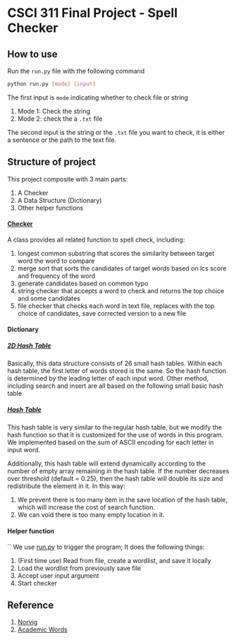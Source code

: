 # CSCI 311 Final Project - Spell Checker

## How to use

Run the `run.py` file with the following command

```bash
python run.py [mode] [input]
```

The first input is `mode` indicating whether to check file or string

1. Mode 1: Check the string
2. Mode 2: check the a `.txt` file

The second input is the string or the `.txt` file you want to check, it is either a sentence or the path to the text file.

## Structure of project

This project composite with 3 main parts:

1. A Checker 
2. A Data Structure (Dictionary)
3. Other helper functions

#### [Checker](src/Checker.py)

A class provides all related function to spell check, including:

1. longest common substring that scores the similarity between target word the word to compare
2. merge sort that sorts the candidates of target words based on lcs score and frequency of the word
2. generate candidates based on common typo 
3. string checker that accepts a word to check and returns the top choice and some candidates
4. file checker that checks each word in text file, replaces with the top choice of candidates, save corrected version to a new file

#### Dictionary

##### [2D Hash Table](src/HashTable2D.py)
Basically, this data structure consists of 26 small hash tables. Within each hash table, the first letter of words stored is the same. So the hash function is determined by the leading letter of each input word. Other method, including search and insert are all based on the following small basic hash table

##### [Hash Table](src/HashTable.py)
This hash table is very similar to the regular hash table, but we modify the hash function so that it is customized for the use of words in this program. We implemented based on the sum of ASCII encoding for each letter in input word. 

Additionally, this hash table will extend dynamically according to the number of empty array remaining in the hash table. If the number decreases over threshold (default = 0.25), then the hash table will double its size and redistribute the element in it. In this way:

 1. We prevent there is too many item in the save location of the hash table, which will increase the cost of search function. 
 2. We can void there is too many empty location in it.

#### Helper function
``
We use [run.py](run.py) to trigger the program; It does the following things:
1. (First time use) Read from file, create a wordlist, and save it locally
2. Load the wordlist from previously save file
3. Accept user input argument 
4. Start checker

## Reference 

1. [Norvig](https://www.norvig.com/spell-correct.html)
2. [Academic Words](https://www.academicwords.info/)
